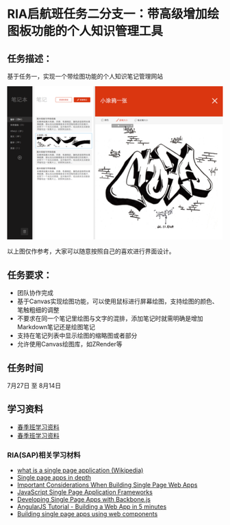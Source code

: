 # RIA启航班任务二分支一：带高级增加绘图板功能的个人知识管理工具

## 任务描述：

基于任务一，实现一个带绘图功能的个人知识笔记管理网站

![示例图](../asset/ria_qihang_task3_01.png)

以上图仅作参考，大家可以随意按照自己的喜欢进行界面设计。

## 任务要求：

* 团队协作完成
* 基于Canvas实现绘图功能，可以使用鼠标进行屏幕绘图，支持绘图的颜色、笔触粗细的调整
* 不要求在同一个笔记里绘图与文字的混排，添加笔记时就需明确是增加Markdown笔记还是绘图笔记
* 支持在笔记列表中显示绘图的缩略图或者部分
* 允许使用Canvas绘图库，如ZRender等

## 任务时间

7月27日 至 8月14日

## 学习资料

* [春季班学习资料](https://github.com/baidu-ife/ife/tree/master/2015_spring/task/task0001)
* [春季班学习资料](https://github.com/baidu-ife/ife/tree/master/2015_spring/task/task0002)

### RIA(SAP)相关学习材料

* [what is a single page application (Wikipedia)](https://en.wikipedia.org/wiki/Single-page_application)
* [Single page apps in depth](http://singlepageappbook.com/index.html)
* [Important Considerations When Building Single Page Web Apps](http://code.tutsplus.com/tutorials/important-considerations-when-building-single-page-web-apps--net-29356)
* [JavaScript Single Page Application Frameworks](http://stackoverflow.com/questions/14336450/javascript-spa-frameworks-single-page-application)
* [Developing Single Page Apps with Backbone.js](https://singlepagebook.supportbee.com/)
* [AngularJS Tutorial - Building a Web App in 5 minutes](https://www.airpair.com/angularjs/building-angularjs-app-tutorial)
* [Building single page apps using web components](https://www.polymer-project.org/0.5/articles/spa.html)